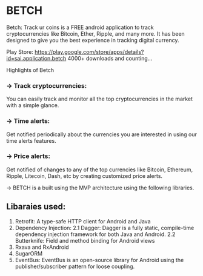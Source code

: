 # BETCH

Betch: Track ur coins is a FREE android application to track cryptocurrencies like Bitcoin, Ether, Ripple, and many more. It has been designed to give you the best experience in tracking digital currency.

Play Store: https://play.google.com/store/apps/details?id=sai.application.betch
4000+ downloads and counting...

Highlights of Betch

### -> Track cryptocurrencies: 
You can easily track and monitor all the top cryptocurrencies in the market with a simple glance. 

### -> Time alerts: 
Get notified periodically about the currencies you are interested in using our time alerts features.

### -> Price alerts: 
Get notified of changes to any of the top currencies like Bitcoin, Ethereum, Ripple, Litecoin, Dash, etc by creating customized price alerts.

-> BETCH is a built using the MVP architecture using the following libraries.

## Libaraies used:

1. Retrofit: A type-safe HTTP client for Android and Java
2. Dependency Injection:
  2.1 Dagger: Dagger is a fully static, compile-time dependency injection framework for both Java and Android.
  2.2 Butterknife: Field and method binding for Android views
3. Rxava and RxAndroid
4. SugarORM
5. EventBus: EventBus is an open-source library for Android using the publisher/subscriber pattern for loose coupling.  

